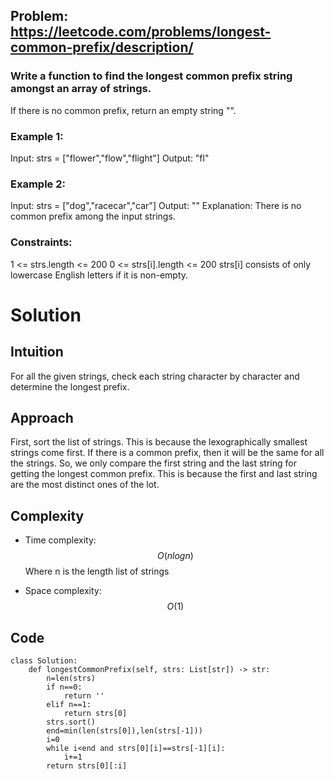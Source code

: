 ## Problem: https://leetcode.com/problems/longest-common-prefix/description/
### Write a function to find the longest common prefix string amongst an array of strings.

If there is no common prefix, return an empty string "".

 
### Example 1:

Input: strs = ["flower","flow","flight"]
Output: "fl"

### Example 2:
Input: strs = ["dog","racecar","car"]
Output: ""
Explanation: There is no common prefix among the input strings.
 

### Constraints:
1 <= strs.length <= 200
0 <= strs[i].length <= 200
strs[i] consists of only lowercase English letters if it is non-empty.

# Solution
## Intuition
For all the given strings, check each string character by character and determine the longest prefix.


## Approach
First, sort the list of strings. This is because the lexographically smallest strings come first. If there is a common prefix, then it will be the same for all the strings. So, we only compare the first string and the last string for getting the longest common prefix. This is because the first and last string are the most distinct ones of the lot.

## Complexity
- Time complexity:
$$O(nlogn)$$ Where n is the length list of strings

- Space complexity:
$$O(1)$$

## Code
```python3 []
class Solution:
    def longestCommonPrefix(self, strs: List[str]) -> str:
        n=len(strs)
        if n==0:
            return ''
        elif n==1:
            return strs[0]
        strs.sort()
        end=min(len(strs[0]),len(strs[-1]))
        i=0
        while i<end and strs[0][i]==strs[-1][i]:
            i+=1
        return strs[0][:i]
```
